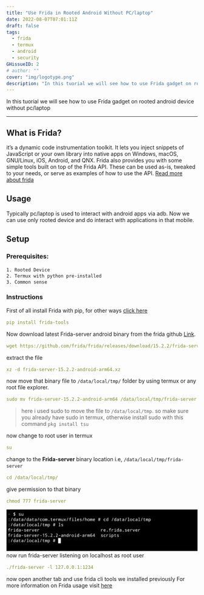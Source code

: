 ```yaml
---
title: "Use Frida in Rooted Android Without PC/laptop"
date: 2022-08-07T07:01:11Z
draft: false
tags:
  - frida
  - termux
  - android
  - security
GHissueID: 2
# author: ""
cover: "img/logotype.png"
description: "In this tuorial we will see how to use Frida gadget on rooted android device without pc/laptop"
---
```



In this tuorial we will see how to use Frida gadget on rooted android device without pc/laptop

___
## What is Frida?

it’s a dynamic code instrumentation toolkit. It lets you inject snippets of JavaScript or your own library into native apps on Windows, macOS, GNU/Linux, iOS, Android, and QNX. Frida also provides you with some simple tools built on top of the Frida API. These can be used as-is, tweaked to your needs, or serve as examples of how to use the API. [Read more about frida](https://frida.re/docs/home/)

## Usage
Typically pc/laptop is used to interact with android apps via adb. Now we can use only rooted device and do interact with applications in that mobile.

## Setup

### Prerequisites: 
    1. Rooted Device
    2. Termux with python pre-installed
    3. Common sense

### Instructions 
First of all install Frida with pip, for other ways [click here](https://github.com/frida/frida/#two-ways-to-install)
```yaml
pip install frida-tools
```
Now download latest Frida-server android binary from the frida github [Link](https://github.com/frida/frida/releases/).
```yaml
wget https://github.com/frida/frida/releases/download/15.2.2/frida-server-15.2.2-android-arm64.xz
```
extract the file
```yaml
xz -d frida-server-15.2.2-android-arm64.xz
```
now move that binary file to `/data/local/tmp/` folder by using termux or any root file explorer.
```yaml
sudo mv frida-server-15.2.2-android-arm64 /data/local/tmp/frida-server
```
> here i used sudo to move the file to `/data/local/tmp`.
> so make sure you already have sudo in termux, otherwise install sudo with this command
> `pkg install tsu`

now change to root user in termux 
```yaml
su
```
change to the **Frida-server** binary location i.e, `/data/local/tmp/frida-server`
```yaml
cd /data/local/tmp/
```
give permission to that binary
```yaml
chmod 777 frida-server
```
![image](images/root-su-data-local.png)
now run frida-server listening on localhost as root user 
```yaml
./frida-server -l 127.0.0.1:1234
```
now open another tab and use frida cli tools we installed previously
For more information on Frida usage visit [here](https://frida.re/docs/quickstart/)

